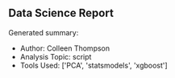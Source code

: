 ## Data Science Report

Generated summary:

- Author: Colleen Thompson
- Analysis Topic: script
- Tools Used: ['PCA', 'statsmodels', 'xgboost']
